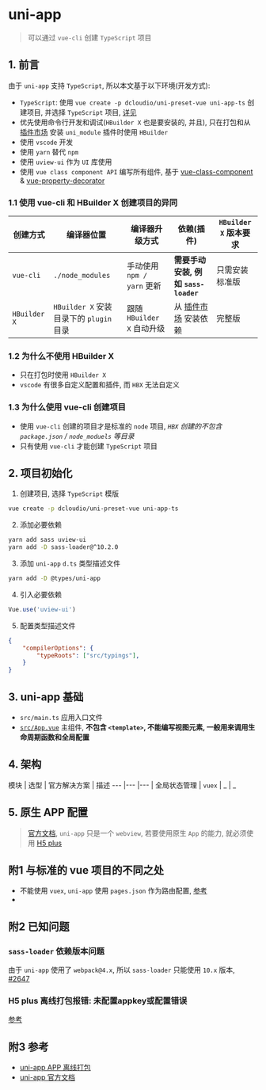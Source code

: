 # uni-app
> 可以通过 `vue-cli` 创建 `TypeScript` 项目

## 1. 前言
由于 `uni-app` 支持 `TypeScript`, 所以本文基于以下环境(开发方式):

- `TypeScript`: 使用 `vue create -p dcloudio/uni-preset-vue uni-app-ts` 创建项目, 并选择 `TypeScript` 项目, [详见](https://uniapp.dcloud.io/quickstart-cli)
- 优先使用命令行开发和调试(`HBuilder X` 也是要安装的, 并且), 只在打包和从 [插件市场](https://ext.dcloud.net.cn/) 安装 `uni_module` 插件时使用 `HBuilder`
- 使用 `vscode` 开发
- 使用 `yarn` 替代 `npm`
- 使用 `uview-ui` 作为 `UI` 库使用
- 使用 `vue class component API` 编写所有组件, 基于 [vue-class-component](https://github.com/vuejs/vue-class-component) & [vue-property-decorator](https://www.npmjs.com/package/vue-property-decorator)

### 1.1 使用 vue-cli 和 HBuilder X 创建项目的异同

创建方式 | 编译器位置 | 编译器升级方式 | 依赖(插件) | `HBuilder X` 版本要求
--- |--- |--- |--- |---
`vue-cli` | `./node_modules` | 手动使用 `npm / yarn` 更新 | **需要手动安装, 例如 `sass-loader`** | 只需安装标准版
`HBuilder X` | `HBuilder X` 安装目录下的 `plugin` 目录 | 跟随 `HBuilder X` 自动升级 | 从 [插件市场](https://ext.dcloud.net.cn/) 安装依赖 | 完整版

### 1.2 为什么不使用 HBuilder X

- 只在打包时使用 `HBuilder X`
- `vscode` 有很多自定义配置和插件, 而 `HBX` 无法自定义

### 1.3 为什么使用 vue-cli 创建项目

- 使用 `vue-cli` 创建的项目才是标准的 `node` 项目, *`HBX` 创建的不包含 `package.json` / `node_moduels` 等目录*
- 只有使用 `vue-cli` 才能创建 `TypeScript` 项目

## 2. 项目初始化

1. 创建项目, 选择 `TypeScript` 模版

```bash
vue create -p dcloudio/uni-preset-vue uni-app-ts
```

2. 添加必要依赖

```bash
yarn add sass uview-ui
yarn add -D sass-loader@^10.2.0
```

3. 添加 `uni-app` `d.ts` 类型描述文件

```bash
yarn add -D @types/uni-app
```

4. 引入必要依赖

```typescript
Vue.use('uview-ui')
```

5. 配置类型描述文件

```json
{
    "compilerOptions": {
        "typeRoots": ["src/typings"],
    }
}
```

## 3. uni-app 基础

- `src/main.ts` 应用入口文件
- [`src/App.vue`](https://uniapp.dcloud.io/collocation/App) 主组件, **不包含 `<template>`, 不能编写视图元素, 一般用来调用生命周期函数和全局配置**

## 4. 架构

模块 | 选型 | 官方解决方案 | 描述
--- |--- |--- |
全局状态管理 | `vuex` | _ | _

## 5. 原生 APP 配置
> [官方文档](https://nativesupport.dcloud.net.cn/AppDocs/usesdk/android), `uni-app` 只是一个 `webview`, 若要使用原生 `App` 的能力, 就必须使用 [H5 plus](https://ask.dcloud.net.cn/docs/#//ask.dcloud.net.cn/article/89)

## 附1 与标准的 vue 项目的不同之处

- 不能使用 `vuex`, `uni-app` 使用 `pages.json` 作为路由配置, [参考](https://uniapp.dcloud.io/collocation/main)
- 

## 附2 已知问题

### `sass-loader` 依赖版本问题

由于 `uni-app` 使用了 `webpack@4.x`, 所以 `sass-loader` 只能使用 `10.x` 版本, [#2647](https://github.com/dcloudio/uni-app/issues/2647)

### H5 plus 离线打包报错: 未配置appkey或配置错误
[参考](https://ask.dcloud.net.cn/question/126043)

## 附3 参考
- [uni-app APP 离线打包](https://nativesupport.dcloud.net.cn/AppDocs/README)
- [uni-app 官方文档](https://uniapp.dcloud.io/README)
